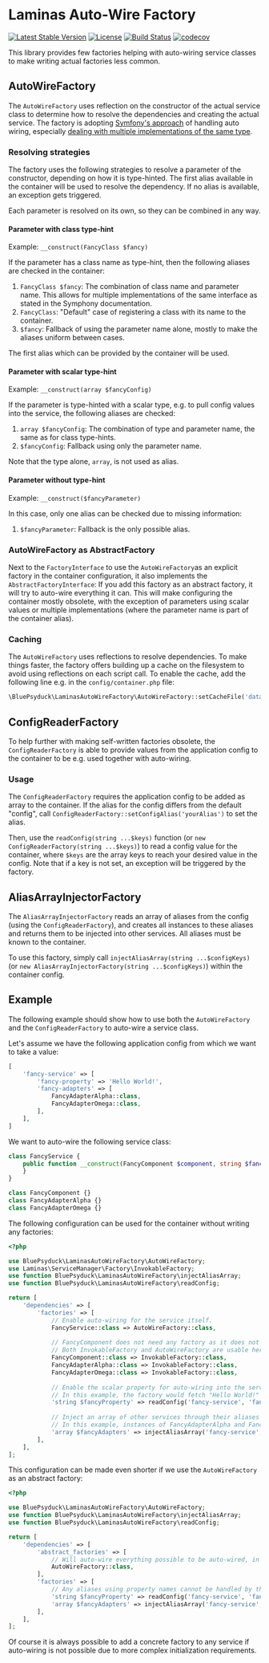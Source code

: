 # Laminas Auto-Wire Factory

[![Latest Stable Version](https://poser.pugx.org/bluepsyduck/laminas-autowire-factory/v/stable)](https://packagist.org/packages/bluepsyduck/laminas-autowire-factory) 
[![License](https://poser.pugx.org/bluepsyduck/laminas-autowire-factory/license)](https://packagist.org/packages/bluepsyduck/laminas-autowire-factory) 
[![Build Status](https://travis-ci.com/BluePsyduck/laminas-autowire-factory.svg?branch=master)](https://travis-ci.com/BluePsyduck/laminas-autowire-factory) 
[![codecov](https://codecov.io/gh/bluepsyduck/laminas-autowire-factory/branch/master/graph/badge.svg)](https://codecov.io/gh/bluepsyduck/laminas-autowire-factory)

This library provides few factories helping with auto-wiring service classes to make writing actual factories less
common. 

## AutoWireFactory

The `AutoWireFactory` uses reflection on the constructor of the actual service class to determine how to resolve the
dependencies and creating the actual service. The factory is adopting 
[Symfony's approach](https://symfony.com/doc/current/service_container/autowiring.html) of handling auto wiring,
especially [dealing with multiple implementations of the same type](https://symfony.com/doc/current/service_container/autowiring.html#dealing-with-multiple-implementations-of-the-same-type).

### Resolving strategies

The factory uses the following strategies to resolve a parameter of the constructor, depending on how it is type-hinted.
The first alias available in the container will be used to resolve the dependency. If no alias is available, an 
exception gets triggered.

Each parameter is resolved on its own, so they can be combined in any way.

#### Parameter with class type-hint

Example: ```__construct(FancyClass $fancy)```

If the parameter has a class name as type-hint, then the following aliases are checked in the container:

1. `FancyClass $fancy`: The combination of class name and parameter name. This allows for multiple implementations of
   the same interface as stated in the Symphony documentation.
2. `FancyClass`: "Default" case of registering a class with its name to the container.
3. `$fancy`: Fallback of using the parameter name alone, mostly to make the aliases uniform between cases.

The first alias which can be provided by the container will be used.

#### Parameter with scalar type-hint

Example: ```__construct(array $fancyConfig)```

If the parameter is type-hinted with a scalar type, e.g. to pull config values into the service, the following aliases
are checked:

1. `array $fancyConfig`: The combination of type and parameter name, the same as for class type-hints.
2. `$fancyConfig`: Fallback using only the parameter name. 

Note that the type alone, `array`, is not used as alias.

#### Parameter without type-hint

Example: ```__construct($fancyParameter)```

In this case, only one alias can be checked due to missing information:

1. `$fancyParameter`: Fallback is the only possible alias. 

### AutoWireFactory as AbstractFactory

Next to the `FactoryInterface` to use the `AutoWireFactory`as an explicit factory in the container configuration,
it also implements the `AbstractFactoryInterface`: If you add this factory as an abstract factory, it will try
to auto-wire everything it can. This will make configuring the container mostly obsolete, with the exception of 
parameters using scalar values or multiple implementations (where the parameter name is part of the container alias).

### Caching

The `AutoWireFactory` uses reflections to resolve dependencies. To make things faster, the factory offers building up
a cache on the filesystem to avoid using reflections on each script call. To enable the cache, add the following line
e.g. in the `config/container.php` file:

```php
\BluePsyduck\LaminasAutoWireFactory\AutoWireFactory::setCacheFile('data/cache/autowire-factory.cache.php');
```

## ConfigReaderFactory

To help further with making self-written factories obsolete, the `ConfigReaderFactory` is able to provide values from
the application config to the container to be e.g. used together with auto-wiring.

### Usage

The `ConfigReaderFactory` requires the application config to be added as array to the container. If the alias for the
config differs from the default "config", call `ConfigReaderFactory::setConfigAlias('yourAlias')` to set the
alias.

Then, use the `readConfig(string ...$keys)` function (or `new ConfigReaderFactory(string ...$keys)`) to read a config 
value for the container, where `$keys` are the array keys to reach your desired value in the config. Note that if a key 
is not set, an exception will be triggered by the factory.

## AliasArrayInjectorFactory

The `AliasArrayInjectorFactory` reads an array of aliases from the config (using the `ConfigReaderFactory`), and creates
all instances to these aliases and returns them to be injected into other services. All aliases must be known to the 
container.

To use this factory, simply call `injectAliasArray(string ...$configKeys)` (or 
`new AliasArrayInjectorFactory(string ...$configKeys)`) within the container config. 

## Example

The following example should show how to use both the `AutoWireFactory` and the `ConfigReaderFactory` to auto-wire a
service class.

Let's assume we have the following application config from which we want to take a value:

```php
[
    'fancy-service' => [
        'fancy-property' => 'Hello World!',
        'fancy-adapters' => [
            FancyAdapterAlpha::class,
            FancyAdapterOmega::class,
        ],
    ],
]
``` 

We want to auto-wire the following service class:

```php
class FancyService {
    public function __construct(FancyComponent $component, string $fancyProperty, array $fancyAdapters) {
    }
}

class FancyComponent {}
class FancyAdapterAlpha {}
class FancyAdapterOmega {}
```

The following configuration can be used for the container without writing any factories:

```php
<?php 

use BluePsyduck\LaminasAutoWireFactory\AutoWireFactory;
use Laminas\ServiceManager\Factory\InvokableFactory;
use function BluePsyduck\LaminasAutoWireFactory\injectAliasArray;
use function BluePsyduck\LaminasAutoWireFactory\readConfig;

return [
    'dependencies' => [
        'factories' => [
            // Enable auto-wiring for the service itself.
            FancyService::class => AutoWireFactory::class,
            
            // FancyComponent does not need any factory as it does not have a constructor.
            // Both InvokableFactory and AutoWireFactory are usable here.
            FancyComponent::class => InvokableFactory::class,
            FancyAdapterAlpha::class => InvokableFactory::class,
            FancyAdapterOmega::class => InvokableFactory::class,
            
            // Enable the scalar property for auto-wiring into the service.
            // In this example, the factory would fetch "Hello World!" from the config.
            'string $fancyProperty' => readConfig('fancy-service', 'fancy-property'),
            
            // Inject an array of other services through their aliases into the service.
            // In this example, instances of FancyAdapterAlpha and FancyAdapterOmega would be injected. 
            'array $fancyAdapters' => injectAliasArray('fancy-service', 'fancy-adapters'),
        ],
    ],
];
```

This configuration can be made even shorter if we use the `AutoWireFactory` as an abstract factory:

```php
<?php 

use BluePsyduck\LaminasAutoWireFactory\AutoWireFactory;
use function BluePsyduck\LaminasAutoWireFactory\injectAliasArray;
use function BluePsyduck\LaminasAutoWireFactory\readConfig;

return [
    'dependencies' => [
        'abstract_factories' => [
            // Will auto-wire everything possible to be auto-wired, in our case both FancyService and FancyComponent.
            AutoWireFactory::class,
        ],
        'factories' => [
            // Any aliases using property names cannot be handled by the AutoWireFactory and must still get listed.
            'string $fancyProperty' => readConfig('fancy-service', 'fancy-property'),
            'array $fancyAdapters' => injectAliasArray('fancy-service', 'fancy-adapters'),
        ],
    ],
];
```

Of course it is always possible to add a concrete factory to any service if auto-wiring is not possible due to more 
complex initialization requirements.
